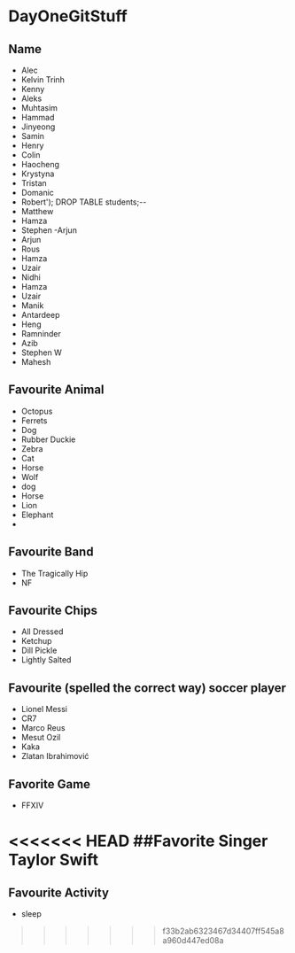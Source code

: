 # DayOneGitStuff

## Name

- Alec	
- Kelvin Trinh
- Kenny
- Aleks
- Muhtasim
- Hammad
- Jinyeong
- Samin
- Henry
- Colin
- Haocheng
- Krystyna
- Tristan
- Domanic
- Robert'); DROP TABLE students;--
- Matthew
- Hamza
- Stephen
  -Arjun
- Arjun
- Rous
- Hamza
- Uzair
- Nidhi
- Hamza
- Uzair
- Manik
- Antardeep
- Heng
- Ramninder
- Azib
- Stephen W 
- Mahesh

## Favourite Animal

- Octopus
- Ferrets
- Dog
- Rubber Duckie
- Zebra
- Cat
- Horse
- Wolf
- dog
- Horse
- Lion
- Elephant
- 

## Favourite Band

- The Tragically Hip
- NF

## Favourite Chips

- All Dressed
- Ketchup
- Dill Pickle
- Lightly Salted

## Favourite (spelled the correct way) soccer player
- Lionel Messi 
- CR7
- Marco Reus
- Mesut Ozil
- Kaka
- Zlatan Ibrahimović

## Favorite Game

- FFXIV

<<<<<<< HEAD
##Favorite Singer
Taylor Swift
=======
## Favourite Activity 
- sleep
>>>>>>> f33b2ab6323467d34407ff545a8a960d447ed08a
